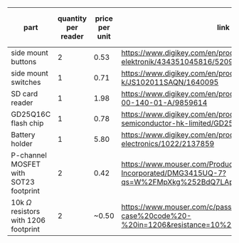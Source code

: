 
| part                                       | quantity per reader | price per unit | link                                                                                                       | total price (for 2) |
| ------------------------------------------ | ------------------- | -------------- | ---------------------------------------------------------------------------------------------------------- | ------------------- |
| side mount buttons                         | 2                   | 0.53           | https://www.digikey.com/en/products/detail/w%C3%BCrth-elektronik/434351045816/5209090                      | 2.32                |
| side mount switches                        | 1                   | 0.71           | https://www.digikey.com/en/products/detail/c-k/JS102011SAQN/1640095                                        | 1.42                |
| SD card reader                             | 1                   | 1.98      | https://www.digikey.com/en/products/detail/gct/MEM2075-00-140-01-A/9859614                                 | 3.96                |
| GD25Q16C flash chip                        | 1                   | 0.78      | https://www.digikey.com/en/products/detail/gigadevice-semiconductor-hk-limited/GD25Q16CTIGR/9484675        | 1.56                |
| Battery holder                             | 1                   | 5.80      | https://www.digikey.com/en/products/detail/keystone-electronics/1022/2137859                               | 11.60               |
| P-channel MOSFET with SOT23 footprint      | 2                   | 0.42      | https://www.mouser.com/ProductDetail/Diodes-Incorporated/DMG3415UQ-7?qs=W%2FMpXkg%252BdQ7LApGrRiCM5A%3D%3D | 1.68                |
| 10k $\Omega$ resistors with 1206 footprint | 2                   | ~0.50               | https://www.mouser.com/c/passive-components/resistors/?case%20code%20-%20in=1206&resistance=10%20kOhms                                                                                                           | 2                    |
